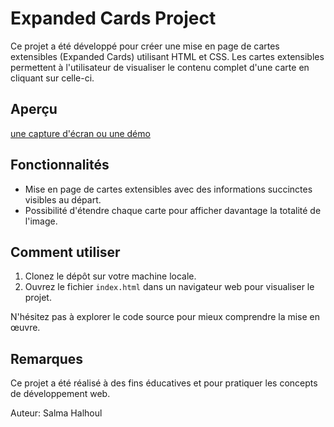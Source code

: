 # Expanded Cards Project

Ce projet a été développé pour créer une mise en page de cartes extensibles (Expanded Cards) utilisant HTML et CSS. Les cartes extensibles permettent à l'utilisateur de visualiser le contenu complet d'une carte en cliquant sur celle-ci.

## Aperçu

[une capture d'écran ou une démo](./img/expanded-cards.png)

## Fonctionnalités

- Mise en page de cartes extensibles avec des informations succinctes visibles au départ.
- Possibilité d'étendre chaque carte pour afficher davantage la totalité de l'image.

## Comment utiliser

1. Clonez le dépôt sur votre machine locale.
2. Ouvrez le fichier `index.html` dans un navigateur web pour visualiser le projet.

N'hésitez pas à explorer le code source pour mieux comprendre la mise en œuvre.

## Remarques

Ce projet a été réalisé à des fins éducatives et pour pratiquer les concepts de développement web. 

Auteur: Salma Halhoul

